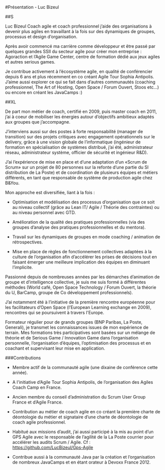 #Présentation - Luc Bizeul

##S

Luc Bizeul
Coach agile et coach professionnel j’aide des organisations à devenir plus agiles en travaillant à la fois sur des dynamiques de groupes, processus et design d’organisation.

Après avoir commencé ma carrière comme développeur et être passé par quelques grandes SSII du secteur agile pour créer mon entreprise : Agoraction et l’Agile Game Center, centre de formation dédié aux jeux agiles et autres serious games.

Je contribue activement à l’écosystème agile, en qualité de conférencier depuis 6 ans et plus récemment en co créant Agile Tour Sophia Antipolis. J’aime aussi explorer ce qui se fait dans d’autres communautés (coaching professionnel, The Art of Hosting, Open Space / Forum Ouvert, Stoos etc...) ou encore en créant les JavaCamps :)


##XL 


De part mon métier de coach, certifié en 2009, puis master coach en 2011, j’ai à coeur de mobiliser les énergies autour d’objectifs ambitieux adaptés aux groupes que j’accompagne.
J’interviens aussi sur des postes à forte responsabilité (manager de transition) sur des projets critiques avec engagement opérationnels sur le delivery, grâce à une vision globale de l’informatique (ingénieur de formation en spécialisation de systèmes distribué, j’ai été, administrateur réseau, administrateur système, officier de sécurité et ingénieur R&D).J’ai l’expérience de mise en place et d’une adaptation d’un «Scrum de Scrum» sur un projet de 80 personnes sur la refonte d’une partie du SI distribution de La Poste) et de coordination de plusieurs équipes et métiers différents, en tant que responsable de  système de production agile chez B&You.Mon approche est diversifiée, liant à la fois :* Optimisation et modélisation des processus  d’organisation que ce soit au niveau collectif (grâce au Lean IT/ Agile / Théorie des contraintes) ou au niveau personnel avec GTD.
* Amélioration de la qualité des pratiques professionnelles (via des groupes d’analyse des pratiques professionnelles et du mentora).* Travail sur les dynamiques de groupes en mode coaching / animation de rétrospectives.
* Mise en place de règles de fonctionnement collectives adaptées à la culture de l’organisation afin d’accélérer les prises de décisions tout en faisant émerger une meilleure implication des équipes en diminuant l’implicite.Passionné depuis de nombreuses années par les démarches d’animation de groupe et d’intelligence collective, je suis me suis formé à différentes méthodes (World café, Open Space Technology / Forum Ouvert, la théorie du U, BarCamp, groupe de Co développement professionnels).

J’ai notamment été à l’initiative de la première rencontre européenne pour les facilitateurs d’Open Space  (l’European Learning exchange en 2009), rencontres qui se poursuivent à travers l'Europe.Formateur régulier pour de grands groupes (BNP Paribas, La Poste, Generali),  je transmet les connaissances issues de mon expérience de terrain.Mes formations très participatives sont basées sur un mélange de théorie et de Serious Game / Innovation Game dans l’organisation personnelle, l’organisation d’équipes, l’optimisation des processus et en coachant et supervisant leur mise en application.###Contributions * Membre actif de la communauté agile (une dixaine de conférence cette année).

* A l'initiative d’Agile Tour Sophia Antipolis, de l’organisation des Agiles Coach Camp en France.

* Ancien membre du conseil d’administration du Scrum User Group France et d’Agile France.* Contribution au métier de coach agile en co créant la première charte de déontologie du métier et signataire d’une charte de déontologie de coach agile professionnel.* Habitué aux missions d’audit, j’ai aussi participé à la mis au point d’un GPS Agile avec le responsable de l’agilité de la La Poste courrier pour accélérer les audits Scrum / Agile. Cf : https://github.com/LucBizeul/Gps-Agile* Contribue aussi à la communauté Java par la création et l’organisation de nombreux JavaCamps et en étant orateur à Devoxx France 2012.